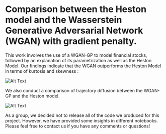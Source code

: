 # Comparison between the Heston model and the Wasserstein Generative Adversarial Network (WGAN) with gradient penalty.


This work involves the use of a WGAN-GP to model financial stocks, followed by an explanation of its parametrization as well as the Heston Model. Our findings indicate that the WGAN outperforms the Heston Model in terms of kurtosis and skewness :

![Alt Text](https://github.com/c1adrien/TER/blob/main/kurtosis.png)


We also conduct a comparison of trajectory diffusion between the WGAN-GP and the Heston model.

![Alt Text](https://github.com/c1adrien/TER/blob/main/financial_path.png)

As a group, we decided not to release all of the code we produced for this project. However, we have provided some insights in different notebooks. Please feel free to contact us if you have any comments or questions!
